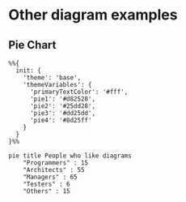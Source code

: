 ﻿
# Other diagram examples

## Pie Chart

````mermaid
%%{
  init: {
    'theme': 'base',
    'themeVariables': {
      'primaryTextColor': '#fff',
      'pie1': '#d82528',
      'pie2': '#25dd28',
      'pie3': '#dd25dd',
      'pie4': '#8d25ff'
    }
  }
}%%

pie title People who like diagrams
    "Programmers" : 15
    "Architects" : 55
    "Managers" : 65
    "Testers" : 6
    "Others" : 15
````


